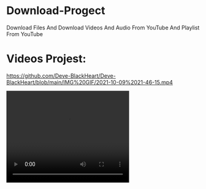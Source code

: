 # Download-Progect
Download Files And Download Videos And Audio From YouTube And Playlist From YouTube


# Videos Projest:
https://github.com/Deve-BlackHeart/Deve-BlackHeart/blob/main/IMG%20GIF/2021-10-09%2021-46-15.mp4

<video width="320" height="240" src="https://github.com/Deve-BlackHeart/Deve-BlackHeart/blob/main/IMG%20GIF/2021-10-09%2021-46-15.mp4
" />
